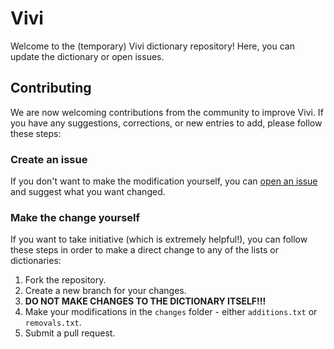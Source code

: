 # Vivi

Welcome to the (temporary) Vivi dictionary repository! Here, you can update the dictionary or open issues.

## Contributing

We are now welcoming contributions from the community to improve Vivi. If you have any suggestions, corrections, or new entries to add, please follow these steps:

### Create an issue

If you don't want to make the modification yourself, you can [open an issue](https://github.com/omg-community/vivi/issues/) and suggest what you want changed.

### Make the change yourself

If you want to take initiative (which is extremely helpful!), you can follow these steps in order to make a direct change to any of the lists or dictionaries:

1. Fork the repository.
2. Create a new branch for your changes.
3. **DO NOT MAKE CHANGES TO THE DICTIONARY ITSELF!!!**
3. Make your modifications in the `changes` folder - either `additions.txt` or `removals.txt`.
4. Submit a pull request.